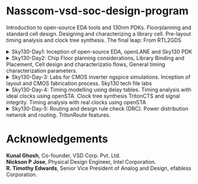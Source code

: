 # Nasscom-vsd-soc-design-program
Introduction to open-source EDA tools and 130nm PDKs. Floorplanning and standard cell design. Designing and characterizing a library cell. Pre-layout timing analysis and clock tree synthesis. The final leap: From RTL2GDS 

<details>
  <summary>Sky130-Day1: Inception of open-source EDA, openLANE and Sky130 PDK</summary>
  Commands to invoke the OpenLANE flow and perform synthesis:

```bash
  #Change directory to OpenLANE flow directory
  $cd Desktop/work/tools/openlane_working_dir/openlane

  #Invoke the OpenLANE flow Docker subsystem
  #(Ensure Docker is installed and configured on your system)
  $docker

  #Start the OpenLANE interactive flow
  %./flow.tcl -interactive

  #Load OpenLANE required packages
  %package require openlane 0.9

  #Prepare the design for synthesis
  %prep -design picorv32a

  #Run the synthesis process
  %run_synthesis
```

Screenshots of the operations
![d1_1](https://github.com/user-attachments/assets/7735f6bf-c0dd-4972-b342-163244357eb5)
![d1_2](https://github.com/user-attachments/assets/b13ec707-5916-460a-b98a-1adaa60e1b00)
![d1_3](https://github.com/user-attachments/assets/1c1f3481-1e31-42be-a011-74a17488fbe5)
![d1_4](https://github.com/user-attachments/assets/f968126c-a07c-404e-801a-08583b09ace5)

</details>

<details>
  <summary>Sky130-Day2: Chip Floor planning considerations, Library Binding and Placement, Cell design and characterizatio flows, General timing characterization parameters.</summary>
  1.Run floorplan using openlane and steps to view floorplan  
  Commands to review floorplan layout in Magic  
  
  ![run_fp](https://github.com/user-attachments/assets/9d9326db-f332-48d2-9441-ea1ff53c9ab6)
  ![run_fp2](https://github.com/user-attachments/assets/fb49396e-b79f-451c-8e69-85e5fa8d58cc)  
  
```bash
  #Change directory to path containing generated floorplan def
  $ cd Desktop/work/tools/openlane_working_dir/openlane/designs/picorv32a/runs/27-01_18- 
  04/results/floorplan/

  #Command to load the floorplan def in magic tool
  magic -T home/vsduser/Desktop/work/tools/openlane_working_dir/pdks/sky130A/libs.tech/magic/sky130A.tech lef read ../../tmp/merged.lef def read picorv32a.floorplan.def &
```

  ![fp](https://github.com/user-attachments/assets/fc4c04f1-ff62-4d7e-ab98-1632f4789374)
  ![fp_port_layer_in_config](https://github.com/user-attachments/assets/052d4db7-9083-4d15-b84f-7b48131d0bd4)

 
  2.Congestion aware placement using RePlAce  
  
  ![run_pc](https://github.com/user-attachments/assets/ef81ef61-3a60-403e-91a1-a43851219e3f)
  ![run_pc2](https://github.com/user-attachments/assets/6ab74807-6bf1-47e8-84e3-e136890711cd)  
  
  Commands to run placement using RePlAce:  
  
```bash
  #Change directory to path containing generated placement def
  $ cd Desktop/work/tools/openlane_working_dir/openlane/designs/picorv32a/runs/27-01_18-04/results/placement/

  #Command to load the placement def in magic tool
  magic -T /home/vsduser/Desktop/work/tools/openlane_working_dir/pdks/sky130A/libs.tech/magic/sky130A.tech lef read ../../tmp/merged.lef def read picorv32a.placement.def &
```

![placement](https://github.com/user-attachments/assets/0fea020c-87b5-4f41-8495-8cdd89534a06)
![standard cells  (1)](https://github.com/user-attachments/assets/133263f3-f1e2-42d8-8e16-24bab6115ea8)
![unpaced cells](https://github.com/user-attachments/assets/9a6b365f-9e18-4b1c-ae60-721e5d60dcd0)

</details>

<details>
  <summary>Sky130-Day-3: Labs for CMOS inverter ngspice simulations. Inception of layout and CMOS fabrication process. Sky130 tech file labs</summary>
  1.Git clone vsdstdcelldesign    
  Commands to open inverter layout in magic  
  
```bash
  #Change directory to openlane
  cd Desktop/work/tools/openlane_working_dir/openlane

  #Clone the repository with custom inverter design
  git clone https://github.com/nickson-jose/vsdstdcelldesign

  #Change into repository directory
  cd vsdstdcelldesign

  #Copy magic tech file to the repo directory for easy access
  cp /home/vsduser/Desktop/work/tools/openlane_working_dir/pdks/sky130A/libs.tech/magic/sky130A.tech .

  #Check contents whether everything is present
  ls

  #Command to open custom inverter layout in magic
  magic -T sky130A.tech sky130_inv.mag &
```

![cmos_layout_command](https://github.com/user-attachments/assets/402e1da1-ffab-4b8f-9082-652c77168924)

  CMOS layout  
![cmos_layout](https://github.com/user-attachments/assets/82aac6c2-1a37-4dee-8065-c25a349ecfcc)
  NMOS
![nmos](https://github.com/user-attachments/assets/022da420-49eb-4d3e-b0b8-6ab0b81bdf96)
  PMOS
![pmos](https://github.com/user-attachments/assets/7549b7fb-ea4f-400a-8036-4c4704607fe0)
  Y connectivity to PMOS and NMOS drain  
![nmos_ _pmos_drain](https://github.com/user-attachments/assets/9b08d842-1dbe-48dc-8ab9-b1e975b73f25)
  VDD(VPWR)
![connected_to_vdd](https://github.com/user-attachments/assets/23c5111d-6049-43dc-a275-9c176e986a95)
  VSS(VGND)  
![connected_to_vss](https://github.com/user-attachments/assets/b1bbb857-dcd5-4846-803c-1a84e1362b49)

  2.Spice extraction of inverter in magic.  

```bash
  #Check current directory
  pwd

  #Extraction command to extract to .ext format
  extract all

  #Before converting ext to spice this command enable the parasitic extraction also
  ext2spice cthresh 0 rthresh 0

  #Converting to ext to spice
  ext2spice
```
![create_spice_file](https://github.com/user-attachments/assets/5fdc75fa-211d-4a14-8ded-1285fb1c59a1)  
  Spice file  
![spice_file (3)](https://github.com/user-attachments/assets/cb2c0dc4-826f-4e8d-a285-57b8135bff38)
  
  3.Editing the spice model file for analysis through simulation.
  Edited spice file  
![spice_file (2)](https://github.com/user-attachments/assets/bc559ae5-feca-48cb-8d67-151382265256)

  4.Ngspice simulation
  Commands for ngspice simulation
  
```bash
  #Command to directly load spice file for simulation to ngspice
  ngspice sky130_inv.spice

  #Now that we have entered ngspice with the simulation spice file loaded we just have to  load the plot
  plot y vs time a
```

![ngspice](https://github.com/user-attachments/assets/32b16492-d610-49e3-b14f-b2d5636884f8)
  Transient Response 
![transient_response](https://github.com/user-attachments/assets/275e19fe-9e8c-4a11-8125-289cec81aa73)  
  20%  
![20%](https://github.com/user-attachments/assets/e27a8906-b62f-4447-b0f4-0fdd1f7bbc97)
![Screenshot from 2025-02-03 14-17-02](https://github.com/user-attachments/assets/e948724e-c47c-4fa3-81e7-721d3c254a35)
  Cell rise delay
![cell_rise_delay](https://github.com/user-attachments/assets/4784926b-6f26-4a62-af4f-8eb0cf665a7e)  
![Screenshot from 2025-02-03 14-17-11](https://github.com/user-attachments/assets/6d597c8c-f8bf-4435-b542-e9fd73efd380)  

  5.Find problem in the DRC section of the old magic tech file and fix them
  Commands to download and view the corrupted skywater process magic tech file

```bash
  
  #Command to download the lab files
  wget http://opencircuitdesign.com/open_pdks/archive/drc_tests.tgz

  #Since lab file is compressed command to extract it
  tar xfz drc_tests.tgz

  #Change directory into the lab folder
  cd drc_tests

  #List all files and directories present in the current directory
  ls -al

  #Command to view .magicrc file
  gvim .magicrc

  #Command to open magic tool in better graphics
  magic -d XR &
```
![drc_tests](https://github.com/user-attachments/assets/6b596976-46c4-4e3c-bcab-149e0caba4ba)

![open_magicrc](https://github.com/user-attachments/assets/85864c52-7709-4706-8105-25c4b8a68b04)  

  .magicrc file
![magicrc_file](https://github.com/user-attachments/assets/c70354f2-a65d-4bad-b33a-744521b19940)  

  Poly rules for metal3
![m3_rules](https://github.com/user-attachments/assets/bb556488-95d3-48c2-b894-af097d2fcc6a)  
  Contact Cuts
![contact cuts](https://github.com/user-attachments/assets/c52cc50e-5110-479f-85d6-5c706449c1af)

  Incorrectly implemented poly.9 rule no drc violation even though spacing < 0.48u
![incorrects](https://github.com/user-attachments/assets/a3a14a0a-bcfd-46bd-adae-1b3051e090b9)
![incorrectly_poly9](https://github.com/user-attachments/assets/e23cd9e6-f7f6-412f-acfc-a0adae5cd4f0) 

  New commands inserted in sky130A.tech file to update drc
![incorrectly_poly9(2)](https://github.com/user-attachments/assets/fe99564b-1eed-4a0c-a892-d4e5eaaa2529)
![incorrectly_poly9(3)](https://github.com/user-attachments/assets/9a597734-094e-4921-ad83-82609b3da8fe)  

  Commands to run in tkcon window
  
```bash
  #Loading updated tech file
  tech load sky130A.tech

  #Must re-run drc check to see updated drc errors
  drc check

  #Selecting region displaying the new errors and getting the error messages 
  drc why
```

![incorrect_poly9](https://github.com/user-attachments/assets/120817b9-e503-497f-b022-155de67f593c)
![diff](https://github.com/user-attachments/assets/954bb75b-976b-4b1d-b4e3-8ad6e4d090af)  

  Nwell 
![nwell](https://github.com/user-attachments/assets/7f0c4cc8-216e-456c-9117-0b35deab7322)   

  Incorrectly implemented nwell.4 rule no drc violation even though no tap present in nwell
![error_nwell](https://github.com/user-attachments/assets/949fa6d0-f78c-4502-9e09-149ad4da804d)  

  New commands inserted in sky130A.tech file to update drc
![Screenshot from 2025-02-03 14-43-27](https://github.com/user-attachments/assets/425182e5-819d-47c1-b72f-7a47ecee86d0)
![Screenshot from 2025-02-03 14-42-57](https://github.com/user-attachments/assets/57259d20-97ca-4fcb-b01c-d40b6a70de6e)  

  Commands to run in tkcon window

```bash
  #Loading updated tech file
  tech load sky130A.tech

  #Change drc style to drc full
  drc style drc(full)

  #Must re-run drc check to see updated drc errors
  drc check

  #Selecting region displaying the new errors and getting the error messages 
  drc why
```

</details>

<details>
  <summary>Sky130-Day-4: Timing modelling using delay tables. Timing analysis with ideal clocks using openSTA. Clock tree synthesis TritonCTS and signal integrity. Timing analysis with  real clocks using openSTA</summary>
  1. Fix up small DRC errors and verify the design is ready to be inserted into our flow.
  Commands to open the custom inverter layout
  
```bash
  #Change directory to vsdstdcelldesign
  cd Desktop/work/tools/openlane_working_dir/openlane/vsdstdcelldesign

  #Command to open custom inverter layout in magic
  magic -T sky130A.tech sky130_inv.mag &
```

![2_tracks_info](https://github.com/user-attachments/assets/71258c28-989c-4749-b516-aa5273f9eef1)  

  Commands for tkcon window to set grid as tracks of locali layer

```bash
  #Get syntax for grid command
  help grid

  #Set grid values accordingly
  grid 0.46um 0.34um 0.23um 0.17um
```
![3](https://github.com/user-attachments/assets/1d4db088-b744-445e-9068-e9afeb8ed090)  

  Def_port layer
![4_def_port_layer](https://github.com/user-attachments/assets/5a48e68f-89df-4e0d-a74b-e64cb68dd7ef)  

  Command for tkcon window to save the layout with custom name
  
```bash
  #Command to save as
  save sky130_vsdinv.mag

  #Command to open custom inverter layout in magic
  magic -T sky130A.tech sky130_vsdinv.mag &
```

![1](https://github.com/user-attachments/assets/c63f4ea8-a284-4484-bfcd-e8b325c07a6a)  

  Lef file  
![5_lef](https://github.com/user-attachments/assets/b6f7be5a-d984-4b13-9f40-62f6a4a0ddeb)  

  2.Run openlane flow synthesis with newly inserted custom inverter cell.  
Commands to invoke the OpenLANE flow include new lef and perform synthesis  

```bash
  #Change directory to openlane flow directory
  cd Desktop/work/tools/openlane_working_dir/openlane

  #alias docker='docker run -it -v $(pwd):/openLANE_flow -v $PDK_ROOT:$PDK_ROOT -e  PDK_ROOT=$PDK_ROOT -u $(id -u $USER):$(id -g $USER) efabless/openlane:v0.21'
  #Since we have aliased the long command to 'docker' we can invoke the OpenLANE flow docker sub-system by just running this command
  docker
  #Now that we have entered the OpenLANE flow contained docker sub-system we can invoke the OpenLANE flow in the Interactive mode using the following command
  ./flow.tcl -interactive

  #Now that OpenLANE flow is open we have to input the required packages for proper functionality of the OpenLANE flow
  package require openlane 0.9

  #Now the OpenLANE flow is ready to run any design and initially we have to prep the design creating some necessary files and directories for running a specific design which in our case is 'picorv32a'
  prep -design picorv32a

  #Adiitional commands to include newly added lef to openlane flow
  set lefs [glob $::env(DESIGN_DIR)/src/*.lef]
  add_lefs -src $lefs

  #Now that the design is prepped and ready, we can run synthesis using following command
  run_synthesis
```

![6](https://github.com/user-attachments/assets/ce3e0fb0-c1b4-4e0e-b8e2-8634011bc313)
![7](https://github.com/user-attachments/assets/e87e4f1e-c5ca-49db-85ae-7fe72b1e4851)

  3.Remove/reduce the newly introduced violations with the introduction of custom inverter cell by modifying design parameters.  
![9_chiparea](https://github.com/user-attachments/assets/2d97ffc8-ed09-4325-a52d-98450afcebd5)  

  Commands to view and change parameters to improve timing and run synthesis
```bash
  # Command to display current value of variable SYNTH_STRATEGY
  echo $::env(SYNTH_STRATEGY)

  #Command to set new value for SYNTH_STRATEGY
  set ::env(SYNTH_STRATEGY) "DELAY 3"

  #Command to display current value of variable SYNTH_BUFFERING to check whether it's enabled
  echo $::env(SYNTH_BUFFERING)

  #Command to display current value of variable SYNTH_SIZING
  echo $::env(SYNTH_SIZING)

  #Command to set new value for SYNTH_SIZING
  set ::env(SYNTH_SIZING) 1

  #Command to display current value of variable SYNTH_DRIVING_CELL to check whether it's the proper cell or not
  echo $::env(SYNTH_DRIVING_CELL)

  #Now that the design is prepped and ready, we can run synthesis using following command
  run_synthesis
```

![8](https://github.com/user-attachments/assets/93c96605-368d-456d-9d22-844d24b1e5b5)  
![10](https://github.com/user-attachments/assets/f23b6f3c-31ba-4d9e-ae40-a6f26a9beca8)  

Commands to load placement def in magic in another terminal

```bash
  #Change directory to path containing generated placement def
  cd Desktop/work/tools/openlane_working_dir/openlane/designs/picorv32a/runs/24-03_10-03/results/placement/

  #Command to load the placement def in magic tool
  magic -T /home/vsduser/Desktop/work/tools/openlane_working_dir/pdks/sky130A/libs.tech/magic/sky130A.tech lef read ../../tmp/merged.lef def read picorv32a.placement.def &
```

![11](https://github.com/user-attachments/assets/9e68ef74-2463-43ce-b579-603c157c3bb2)
![12](https://github.com/user-attachments/assets/fd268ad7-8726-4b62-a259-45cf681562b2)  

  Command for tkcon window to view internal layers of cells

```bash
  #Command to view internal connectivity layers
  expand
```

![13](https://github.com/user-attachments/assets/480afabe-a63b-4dca-82e2-cac072f48b2c)
![14](https://github.com/user-attachments/assets/895a93ed-5515-4d72-ad61-5dc297f6d2d1)  

  4.Do Post-Synthesis timing analysis with OpenSTA tool.  
  Commands to invoke the OpenLANE flow include new lef and perform synthesis
```bash
  #Change directory to openlane flow directory
  cd Desktop/work/tools/openlane_working_dir/openlane

  #Since we have aliased the long command to 'docker' we can invoke the OpenLANE flow docker sub-system by just running this command
  docker
  #Now that we have entered the OpenLANE flow contained docker sub-system we can invoke the OpenLANE flow in the Interactive mode using the following command
  ./flow.tcl -interactive

  #Now that OpenLANE flow is open we have to input the required packages for proper functionality of the OpenLANE flow
  package require openlane 0.9

  #Now the OpenLANE flow is ready to run any design and initially we have to prep the design creating some necessary files and directories for running a specific design which in our case is 'picorv32a'
  prep -design picorv32a

  #Command to set new value for SYNTH_SIZING
  set ::env(SYNTH_SIZING) 1

  #Now that the design is prepped and ready, we can run synthesis using following command
  run_synthesis
```

  Newly created pre_sta.conf for STA analysis in openlane directory
![15](https://github.com/user-attachments/assets/66f4c70a-b0a1-41ff-8e08-f0109e0ab40b)  

  Newly created my_base.sdc for STA analysis in openlane/designs/picorv32a/src directory based on the file openlane/scripts/base.sdc
![16](https://github.com/user-attachments/assets/87e0e195-6740-4fbc-84ac-24ab86742427)  

  Commands to run STA in another terminal

```bash
  #Change directory to openlane
  cd Desktop/work/tools/openlane_working_dir/openlane

  #Command to invoke OpenSTA tool with script
  sta pre_sta.conf
```

![17](https://github.com/user-attachments/assets/e8dbff08-c7bb-45b8-a4f4-2eb58dafc5ca)
![18](https://github.com/user-attachments/assets/13991cd5-5a9b-4b45-9db4-e60e97c4bfb0)
![19](https://github.com/user-attachments/assets/1490147b-04d8-49dc-8738-90acb59ae6b8)
![20](https://github.com/user-attachments/assets/994437fa-1353-4704-940a-c14871ce73ad)  

  Commands to write verilog

```bash
  #Check syntax
  help write_verilog

  #Overwriting current synthesis netlist
  write_verilog /home/vsduser/Desktop/work/tools/openlane_working_dir/openlane/designs/picorv32a/runs/25-03_18-52/results/synthesis/picorv32a.synthesis.v

  #Exit from OpenSTA since timing analysis is done
  exit
```

![21](https://github.com/user-attachments/assets/a038f772-36ed-413f-944d-5d97dd0d28aa)  

```bash
  # Now we are ready to run placement
  run_placement

  #With placement done we are now ready to run CTS
  run_cts
```

![23](https://github.com/user-attachments/assets/9431e790-45a0-4bb2-bcfc-8d0cd6c7d8db)
![24](https://github.com/user-attachments/assets/832ea0f9-2826-4aca-bf80-3b6f1267a2b3)
![25](https://github.com/user-attachments/assets/e95818a9-fa44-4acb-a077-290fc1201d3d)
![26](https://github.com/user-attachments/assets/5863f01e-6583-4f06-be08-3e4fc1c8dd19)
![27](https://github.com/user-attachments/assets/2d0adb2f-2b27-4006-9ae1-b6e5fd2ecd7d)
![28](https://github.com/user-attachments/assets/8819bfe3-3a5a-4a3f-a41c-9427c1a51c80)
![29](https://github.com/user-attachments/assets/7bff2b55-73b4-4a71-bc94-d7e3d2478ef6)


</details>

<details>
  <summary>Sky130-Day-5: Routing and design rule check (DRC). Power distribution netwrok and routing. TritonRoute features.</summary>
  1.Perform generation of Power Distribution Network (PDN) and explore the PDN layout.
  Commands to perform all necessary stages up until now

```bash
  #Change directory to openlane flow directory
  cd Desktop/work/tools/openlane_working_dir/openlane

  #Since we have aliased the long command to 'docker' we can invoke the OpenLANE flow docker sub-system by just running this command
  docker
  #Now that we have entered the OpenLANE flow contained docker sub-system we can invoke the OpenLANE flow in the Interactive mode using the following command
  ./flow.tcl -interactive

  #Now that OpenLANE flow is open we have to input the required packages for proper functionality of the OpenLANE flow
  package require openlane 0.9

  #Now the OpenLANE flow is ready to run any design and initially we have to prep the design creating some necessary files and directories for running a specific design which in our case is 'picorv32a'
  prep -design picorv32a

  #Command to set new value for SYNTH_STRATEGY
  set ::env(SYNTH_STRATEGY) "DELAY 3"

  #Command to set new value for SYNTH_SIZING
  set ::env(SYNTH_SIZING) 1

  #Now that the design is prepped and ready, we can run synthesis using following command
  run_synthesis

  #Following commands are alltogather sourced in "run_floorplan" command
  init_floorplan
  place_io
  tap_decap_or

  #Now we are ready to run placement
  run_placement

  #Incase getting error
  unset ::env(LIB_CTS)

  #With placement done we are now ready to run CTS
  run_cts

  #Now that CTS is done we can do power distribution network
  gen_pdn
```

![1](https://github.com/user-attachments/assets/9c1ed4e3-7a35-4876-b08a-42ad12ae0922)
![2](https://github.com/user-attachments/assets/2c6da3e6-1452-4cb8-8dd4-347dbe400137)  

  Commands to load PDN def in magic in another terminal

```bash
  #Change directory to path containing generated PDN def
  cd Desktop/work/tools/openlane_working_dir/openlane/designs/picorv32a/runs/03-02_22-08/tmp/floorplan/

  #Command to load the PDN def in magic tool
  magic -T /home/vsduser/Desktop/work/tools/openlane_working_dir/pdks/sky130A/libs.tech/magic/sky130A.tech lef read ../../tmp/merged.lef def read 14-pdn.def &
```

![3](https://github.com/user-attachments/assets/fe10cc3a-e698-4285-94ac-a2f22c2ad5bc)
![4](https://github.com/user-attachments/assets/9fd43f7a-7363-4929-bb47-2f5bd4de3534)

  2.Perfrom detailed routing using TritonRoute and explore the routed layout.
  Command to perform routing

```bash
  #Check value of 'CURRENT_DEF'
  echo $::env(CURRENT_DEF)

  #Check value of 'ROUTING_STRATEGY'
  echo $::env(ROUTING_STRATEGY)

  #Command for detailed route using TritonRoute
  run_routing
 ```

![5](https://github.com/user-attachments/assets/306da002-b1f5-4323-b368-49f8a642e4ae)
![6](https://github.com/user-attachments/assets/25545109-b8f9-4cab-ad6b-46ccc5efd295)
![7](https://github.com/user-attachments/assets/3ca255df-c3a6-44ad-a752-3d0f5c63c391)

  Commands to load routed def in magic in another terminal

```bask
  #Change directory to path containing routed def
  cd Desktop/work/tools/openlane_working_dir/openlane/designs/picorv32a/runs/26-03_08-45/results/routing/

  #Command to load the routed def in magic tool
  magic -T /home/vsduser/Desktop/work/tools/openlane_working_dir/pdks/sky130A/libs.tech/magic/sky130A.tech lef read ../../tmp/merged.lef def read picorv32a.def &
```

![8](https://github.com/user-attachments/assets/b5370bc4-1ea9-46bd-9e17-9c39bd73ffdf)
![9](https://github.com/user-attachments/assets/750bc2e9-7f4d-4a1d-8895-ece57687fbf2)
![10](https://github.com/user-attachments/assets/983e02f7-37d5-4449-ad0e-b8255166eea6)

  Fast route guide present in openlane/designs/picorv32a/runs/26-03_08-45/tmp/routing directory
![11](https://github.com/user-attachments/assets/548cf30f-f2d1-4eb7-8549-75643d0e6006)  

  3.Post-Route OpenSTA timing analysis with the extracted parasitics of the route.
  Commands to be run in OpenLANE flow to do OpenROAD timing analysis with integrated OpenSTA in OpenROAD

```bash
  #Command to run OpenROAD tool
  openroad

  #Reading lef file
  read_lef /openLANE_flow/designs/picorv32a/runs/03-02_22-08/tmp/merged.lef

  #Reading def file
  read_def /openLANE_flow/designs/picorv32a/runs/03-02_22-08/results/routing/picorv32a.def

  #Creating an OpenROAD database to work with
  write_db pico_route.db

  #Loading the created database in OpenROAD
  read_db pico_route.db

  #Read netlist post CTS
  read_verilog /openLANE_flow/designs/picorv32a/runs/26-03_08-45/results/synthesis/picorv32a.synthesis_preroute.v

  #Read library for design
  read_liberty $::env(LIB_SYNTH_COMPLETE)

  #Link design and library
  link_design picorv32a

  #Read in the custom sdc we created
  read_sdc /openLANE_flow/designs/picorv32a/src/my_base.sdc

  #Setting all cloks as propagated clocks
  set_propagated_clock [all_clocks]

  #Read SPEF
  read_spef /openLANE_flow/designs/picorv32a/runs/26-03_08-45/results/routing/picorv32a.spef

  #Generating custom timing report
  report_checks -path_delay min_max -fields {slew trans net cap input_pins} -format full_clock_expanded -digits 4

  #Exit to OpenLANE flow
  exit
```


</details>

# Acknowledgements  
**Kunal Ghosh**, Co-founder, VSD Corp. Pvt. Ltd.  
**Nickson P Jose**, Physical Design Engineer, Intel Corporation.  
**R. Timothy Edwards**, Senior Vice President of Analog and Design, efabless Corporation.  

